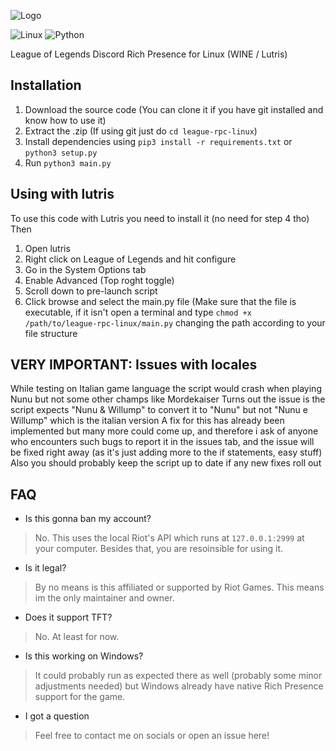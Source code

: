 ![Logo](https://github.com/daglaroglou/league-rpc-linux/blob/main/assets/league-rpc.png)

![Linux](https://img.shields.io/badge/Linux-FCC624?style=for-the-badge&logo=linux&logoColor=black) ![Python](https://img.shields.io/badge/Python-FCC624?style=for-the-badge&logo=python&logoColor=blue)

League of Legends Discord Rich Presence for Linux (WINE / Lutris)

## Installation
1. Download the source code  (You can clone it if you have git installed and know how to use it)
2. Extract the .zip (If using git just do `cd league-rpc-linux`)
3. Install dependencies using `pip3 install -r requirements.txt` or `python3 setup.py`
4. Run `python3 main.py`

## Using with lutris
To use this code with Lutris you need to install it (no need for step 4 tho)
Then
1. Open lutris
2. Right click on League of Legends and hit configure
3. Go in the System Options tab
4. Enable Advanced (Top roght toggle)
5. Scroll down to pre-launch script
6. Click browse and select the main.py file
(Make sure that the file is executable, if it isn't open a terminal and type `chmod +x /path/to/league-rpc-linux/main.py` changing the path according to your file structure

## VERY IMPORTANT: Issues with locales
While testing on Italian game language the script would crash when playing Nunu but not some other champs like Mordekaiser
Turns out the issue is the script expects "Nunu & Willump" to convert it to "Nunu" but not "Nunu e Willump" which is the italian version
A fix for this has already been implemented but many more could come up, and therefore i ask of anyone who encounters such bugs to report it in the issues tab, and the issue will be fixed right away (as it's just adding more to the if statements, easy stuff)
Also you should probably keep the script up to date if any new fixes roll out

## FAQ
- Is this gonna ban my account?
> No. This uses the local Riot's API which runs at `127.0.0.1:2999` at your computer. Besides that, you are resoinsible for using it.
- Is it legal?
> By no means is this affiliated or supported by Riot Games. This means im the only maintainer and owner.
- Does it support TFT?
> No. At least for now.
- Is this working on Windows?
> It could probably run as expected there as well (probably some minor adjustments needed) but Windows already have native Rich Presence support for the game.
- I got a question
> Feel free to contact me on socials or open an issue here!
